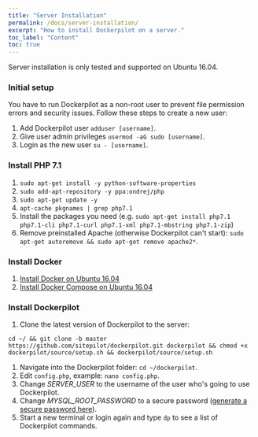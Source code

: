 ```yaml
---
title: "Server Installation"
permalink: /docs/server-installation/
excerpt: "How to install Dockerpilot on a server."
toc_label: "Content"
toc: true
---
```

Server installation is only tested and supported on Ubuntu 16.04.
    
### Initial setup
You have to run Dockerpilot as a non-root user to prevent file permission errors and security issues. Follow these steps to create a new user:
1. Add Dockerpilot user `adduser [username]`.
1. Give user admin privileges `usermod -aG sudo [username]`.
1. Login as the new user `su - [username]`.

### Install PHP 7.1
1. `sudo apt-get install -y python-software-properties`
1. `sudo add-apt-repository -y ppa:ondrej/php`
1. `sudo apt-get update -y`
1. `apt-cache pkgnames | grep php7.1`
1. Install the packages you need (e.g. `sudo apt-get install php7.1 php7.1-cli php7.1-curl php7.1-xml php7.1-mbstring php7.1-zip`)
1. Remove preinstalled Apache (otherwise Dockerpilot can't start): `sudo apt-get autoremove && sudo apt-get remove apache2*`.

### Install Docker
1. [Install Docker on Ubuntu 16.04](https://www.digitalocean.com/community/tutorials/how-to-install-and-use-docker-on-ubuntu-16-04)
1. [Install Docker Compose on Ubuntu 16.04](https://www.digitalocean.com/community/tutorials/how-to-install-docker-compose-on-ubuntu-16-04)

### Install Dockerpilot
1. Clone the latest version of Dockerpilot to the server:
```
cd ~/ && git clone -b master https://github.com/sitepilot/dockerpilot.git dockerpilot && chmod +x dockerpilot/source/setup.sh && dockerpilot/source/setup.sh
```
1. Navigate into the Dockerpilot folder: `cd ~/dockerpilot`.
1. Edit `config.php`, example: `nano config.php`.
1. Change *SERVER_USER* to the username of the user who's going to use Dockerpilot.
1. Change *MYSQL_ROOT_PASSWORD* to a secure password ([generate a secure password here](https://randomkeygen.com/)).
1. Start a new terminal or login again and type `dp` to see a list of Dockerpilot commands.
